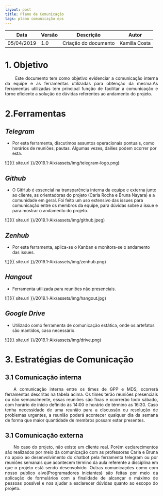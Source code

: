 ```yaml
---
layout: post
title: Plano de Comunicação
tags: plano comunicação eps
---
```


|Data   |Versão   |Descrição   |Autor   |
|---|---|---|---|
|05/04/2019   | 1.0  |Criação do documento   |Kamilla Costa   |

# 1. Objetivo

<p align="justify">&emsp;&emsp; Este documento tem como objetivo evidenciar a comunicação interna da equipe e as ferramentas utilizadas para obtenção da mesma.As ferramentas utilizadas tem principal função de facilitar a comunicação e torne eficiente a solução de dúvidas referentes ao andamento do projeto.

</p>
<!--more-->


# 2.Ferramentas

## <i>Telegram</i>
* Por esta ferramenta, discutimos assuntos operacionais pontuais, como horários de reuniões, pautas. Algumas vezes, dailies podem ocorrer por esta.

![]({{ site.url }}/2019.1-Aix/assets/img/telegram-logo.png)


## <i>Github</i>
* O GitHub é essencial na transparência interna da equipe e externa junto ao cliente, as orientadoras do projeto (Carla Rocha e Bruna Nayara) e a comunidade em geral. Foi feito um uso extensivo das issues para comunicação entre os membros da equipe, para dúvidas sobre a issue e para mostrar o andamento do projeto.

![]({{ site.url }}/2019.1-Aix/assets/img/github.jpeg)


## <i>Zenhub</i>
* Por esta ferramenta, aplica-se o Kanban e monitora-se o andamento das issues.

![]({{ site.url }}/2019.1-Aix/assets/img/zenhub.png)


## <i>Hangout</i>
* Ferramenta utilizada para reuniões não presenciais.

![]({{ site.url }}/2019.1-Aix/assets/img/hangout.jpg)

## <i>Google Drive</i>
* Utilizado como ferramenta de comunicação estática, onde os artefatos são mantidos, caso necessário.

![]({{ site.url }}/2019.1-Aix/assets/img/drive.png)

# 3. Estratégias de Comunicação

## 3.1 Comunicação interna

<p align="justify">&emsp;&emsp;A comunicação interna entre os times de GPP e MDS, ocorrerá ferramentas descritas na tabela acima. Os times terão reuniões presenciais ou não semanalmente, essas reuniões são fixas e ocorrerão todo sábado, com horário de início definido às 14:00 e horário de término as 16:30. Caso tenha  necessidade de uma reunião para a discussão ou resolução de problemas urgentes, a reunião poderá acontecer qualquer dia da semana de forma que maior quantidade de membros possam estar presentes.
</p>

## 3.1 Comunicação externa

<p align="justify">&emsp;&emsp;No caso do projeto, não existe um cliente real. Porém esclarecimentos são realizados por meio da comunicação com as professoras Carla e Bruna no apoio ao desenvolvimento do chatbot pela ferramenta telegram ou por reuniões semanais que acontecem término da aula referente a disciplina em que o projeto está sendo desenvolvido. Outras comunicações como com nosso publico alvo(Programadores iniciantes) são feitas por meio da aplicação de formulários com a finalidade de alcançar o máximo de pessoas possível e nos ajudar a esclarecer dúvidas quanto ao escopo do projeto.
</p>
